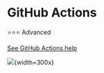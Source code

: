 
# GitHub Actions 

<span class="tag advanced-tag">⭐️⭐️⭐️ Advanced</span>

[See GitHub Actions help](https://docs.github.com/en/actions/learn-github-actions)

![](https://upload.wikimedia.org/wikipedia/commons/2/21/OpenGL_Tutorial_TODO.png){width=300x}

